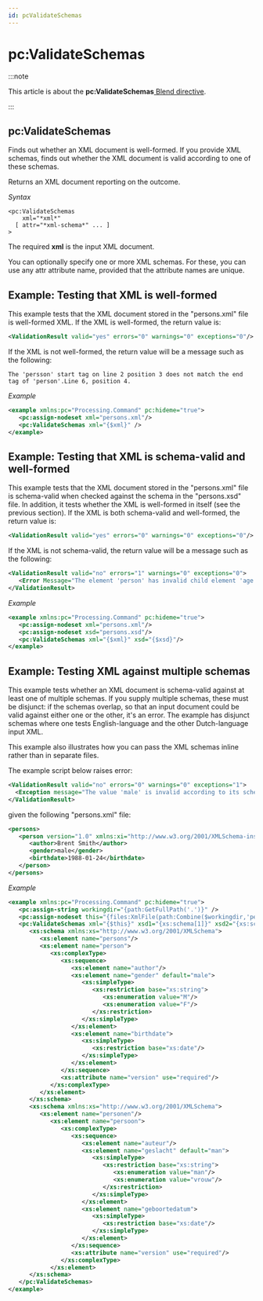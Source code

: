 ```yaml
---
id: pcValidateSchemas
---
```


# pc:ValidateSchemas




:::note

This article is about the **pc:ValidateSchemas**[ Blend directive](/docs/Repositories/Blend_directives).

:::

## **pc:ValidateSchemas**

Finds out whether an XML document is well-formed. If you provide XML schemas, finds out whether the XML document is valid according to one of these schemas.

Returns an XML document reporting on the outcome.

*Syntax*

```
<pc:ValidateSchemas
    xml="*xml*"
  [ attr="*xml-schema*" ... ]
>
```

The required **xml** is the input XML document.

You can optionally specify one or more XML schemas. For these, you can use any attr attribute name, provided that the attribute names are unique.

## Example: Testing that XML is well-formed

This example tests that the XML document stored in the "persons.xml" file is well-formed XML. If the XML is well-formed, the return value is:

```xml
<ValidationResult valid="yes" errors="0" warnings="0" exceptions="0"/>
```

If the XML is not well-formed, the return value will be a message such as the following:

```
The 'persson' start tag on line 2 position 3 does not match the end tag of 'person'.Line 6, position 4.
```

*Example*

```xml
<example xmlns:pc="Processing.Command" pc:hideme="true">
   <pc:assign-nodeset xml="persons.xml"/>
   <pc:ValidateSchemas xml="{$xml}" />
</example>
```

## Example: Testing that XML is schema-valid and well-formed

This example tests that the XML document stored in the "persons.xml" file is schema-valid when checked against the schema in the "persons.xsd" file. In addition, it tests whether the XML is well-formed in itself (see the previous section). If the XML is both schema-valid and well-formed, the return value is:

```xml
<ValidationResult valid="yes" errors="0" warnings="0" exceptions="0"/>
```

If the XML is not schema-valid, the return value will be a message such as the following:

```xml
<ValidationResult valid="no" errors="1" warnings="0" exceptions="0">
   <Error Message="The element 'person' has invalid child element 'age'. List of possible elements expected: 'birthdate'." SourceUri="" />
</ValidationResult>
```

*Example*

```xml
<example xmlns:pc="Processing.Command" pc:hideme="true">
   <pc:assign-nodeset xml="persons.xml"/>
   <pc:assign-nodeset xsd="persons.xsd"/>   
   <pc:ValidateSchemas xml="{$xml}" xsd="{$xsd}"/>
</example>
```

## Example: Testing XML against multiple schemas

This example tests whether an XML document is schema-valid against at least one of multiple schemas. If you supply multiple schemas, these must be disjunct: if the schemas overlap, so that an input document could be valid against either one or the other, it's an error. The example has disjunct schemas where one tests English-language and the other Dutch-language input XML.

This example also illustrates how you can pass the XML schemas inline rather than in separate files.

The example script below raises error:

```xml
<ValidationResult valid="no" errors="0" warnings="0" exceptions="1">
  <Exception message="The value 'male' is invalid according to its schema type 'String' - The Enumeration constraint failed." />
</ValidationResult>
```

given the following "persons.xml" file:

```xml
<persons>
   <person version="1.0" xmlns:xi="http://www.w3.org/2001/XMLSchema-instance">
      <author>Brent Smith</author>
      <gender>male</gender>
      <birthdate>1988-01-24</birthdate>
   </person>
</persons>
```

*Example*

```xml
<example xmlns:pc="Processing.Command" pc:hideme="true">
   <pc:assign-string workingdir="{path:GetFullPath('.')}" />
   <pc:assign-nodeset this="{files:XmlFile(path:Combine($workingdir,'persons.xml'))}"/>
   <pc:ValidateSchemas xml="{$this}" xsd1="{xs:schema[1]}" xsd2="{xs:schema[2]}">
      <xs:schema xmlns:xs="http://www.w3.org/2001/XMLSchema">
         <xs:element name="persons"/>
         <xs:element name="person">
            <xs:complexType>
               <xs:sequence>
                  <xs:element name="author"/>
                  <xs:element name="gender" default="male">
                     <xs:simpleType>
                        <xs:restriction base="xs:string">
                           <xs:enumeration value="M"/>
                           <xs:enumeration value="F"/>
                        </xs:restriction>
                     </xs:simpleType>
                  </xs:element>
                  <xs:element name="birthdate">
                     <xs:simpleType>
                        <xs:restriction base="xs:date"/>
                     </xs:simpleType>
                  </xs:element>
               </xs:sequence>
               <xs:attribute name="version" use="required"/>
            </xs:complexType>
         </xs:element>
      </xs:schema>
      <xs:schema xmlns:xs="http://www.w3.org/2001/XMLSchema">
         <xs:element name="personen"/>
            <xs:element name="persoon">
               <xs:complexType>
                  <xs:sequence>
                     <xs:element name="auteur"/>
                     <xs:element name="geslacht" default="man">
                        <xs:simpleType>
                           <xs:restriction base="xs:string">
                              <xs:enumeration value="man"/>
                              <xs:enumeration value="vrouw"/>
                           </xs:restriction>
                        </xs:simpleType>
                     </xs:element>
                     <xs:element name="geboortedatum">
                        <xs:simpleType>
                           <xs:restriction base="xs:date"/>
                        </xs:simpleType>
                     </xs:element>
                  </xs:sequence>
                  <xs:attribute name="version" use="required"/>
               </xs:complexType>
            </xs:element>
      </xs:schema>
   </pc:ValidateSchemas>
</example>
```

 